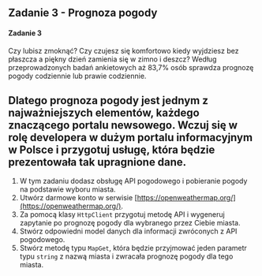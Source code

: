 ﻿## Zadanie 3 - Prognoza pogody

#### Zadanie 3

Czy lubisz zmoknąć? Czy czujesz się komfortowo kiedy wyjdziesz bez płaszcza a piękny dzień zamienia się w zimno i deszcz? Według przeprowadzonych badań ankietowych aż 83,7% osób sprawdza prognozę pogody codziennie lub prawie codziennie.

Dlatego prognoza pogody jest jednym z najważniejszych elementów, każdego znaczącego portalu newsowego.
Wczuj się w rolę developera w dużym portalu informacyjnym w Polsce i przygotuj usługę, która będzie prezentowała tak upragnione dane. 
---
1. W tym zadaniu dodasz obsługę API pogodowego i pobieranie pogody na podstawie wyboru miasta.
1. Utwórz darmowe konto w serwisie [https://openweathermap.org/](https://openweathermap.org/).
1. Za pomocą klasy `HttpClient` przygotuj metodę API i wygeneruj zapytanie po prognozę pogody dla wybranego przez Ciebie miasta.
1. Stwórz odpowiedni model danych dla informacji zwróconych z API pogodowego.
1. Stwórz metodę typu `MapGet`, która będzie przyjmować jeden parametr typu `string` z nazwą miasta i zwracała prognozę pogody dla tego miasta. 



 

